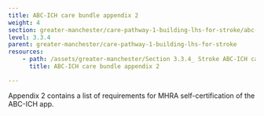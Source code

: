 ```yaml
---
title: ABC-ICH care bundle appendix 2
weight: 4
section: greater-manchester/care-pathway-1-building-lhs-for-stroke/abc-ich-care-bundle-appendix-2
level: 3.3.4
parent: greater-manchester/care-pathway-1-building-lhs-for-stroke
resources: 
    - path: /assets/greater-manchester/Section 3.3.4_ Stroke ABC-ICH care bundle Final Report Appendix 2.pdf
      title: ABC-ICH care bundle appendix 2

---
```


Appendix 2 contains a list of requirements for MHRA self-certification of the ABC-ICH app.
